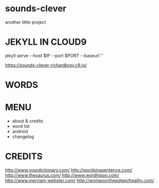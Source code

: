 # sounds-clever
another little project

JEKYLL IN CLOUD9
================

jekyll serve --host $IP --port $PORT --baseurl ''


https://sounds-clever-richardbray.c9.io/

WORDS
=====


MENU
=====
- about & credits
- word list
- android
- changelog

CREDITS
=======

http://www.yourdictionary.com/
http://wordsinasentence.com/
http://www.thesaurus.com/
http://www.wordhippo.com/
http://www.merriam-webster.com/
http://womanontheedgeofreality.com/
